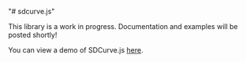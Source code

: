 "# sdcurve.js" 

This library is a work in progress. Documentation and examples will be posted shortly!

You can view a demo of SDCurve.js [here](http://charles.perin.free.fr/misc/sdcurve/demo.html).
